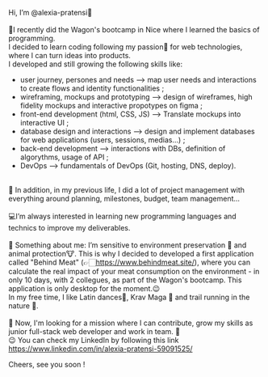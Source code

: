 Hi, I’m @alexia-pratensi👋
<br><br>
📜I recently did the Wagon's bootcamp in Nice where I learned the basics of programming.
<br>
I decided to learn coding following my passion💞️ for web technologies, where I can turn ideas into products.
<br>
I developed and still growing the following skills like:
<br>
- user journey, persones and needs --> map user needs and interactions to create flows and identity functionalities ;
- wireframing, mockups and prototyping --> design of wireframes, high fidelity mockups and interactive propotypes on figma ;
- front-end development (html, CSS, JS) --> Translate mockups into interactive UI ;
- database design and interactions --> design and implement databases for web applications (users, sessions, medias...) ;
- back-end development --> interactions with DBs, definition of algorythms, usage of API ;
- DevOps --> fundamentals of DevOps (Git, hosting, DNS, deploy).
<br><br>

📅 In addition, in my previous life, I did a lot of project management with everything around planning, milestones, budget, team management...
<br><br>
💻I’m always interested in learning new programming languages and technics to improve my deliverables.
<br>
<br>
👀 Something about me: I’m sensitive to environment preservation 🌱 and animal protection🐮. This is why I decided to developed a first application called "Behind Meat" (👉🏻https://www.behindmeat.site/), where you can calculate the real impact of your meat consumption on the environment - in only 10 days, with 2 collegues, as part of the Wagon's bootcamp. This application is only desktop for the moment.😉  
In my free time, I like Latin dances💃, Krav Maga 🤼 and trail running in the nature 🏃.
<br>
<br>
📢 Now, I'm looking for a mission where I can contribute, grow my skills as junior full-stack web developer and work in team. 🚀
<br>
😉 You can check my LinkedIn by following this link https://www.linkedin.com/in/alexia-pratensi-59091525/

Cheers, see you soon !
